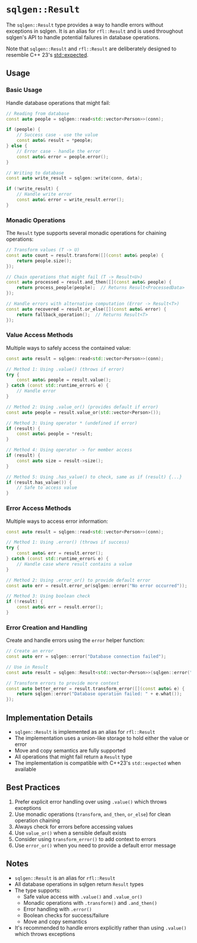 # `sqlgen::Result`

The `sqlgen::Result` type provides a way to handle errors without exceptions in sqlgen. It is an alias for `rfl::Result` and is used throughout sqlgen's API to handle potential failures in database operations.

Note that `sqlgen::Result` and `rfl::Result` are deliberately designed
to resemble C++ 23's [std::expected](https://en.cppreference.com/w/cpp/utility/expected).

## Usage

### Basic Usage

Handle database operations that might fail:

```cpp
// Reading from database
const auto people = sqlgen::read<std::vector<Person>>(conn);

if (people) {
    // Success case - use the value
    const auto& result = *people;
} else {
    // Error case - handle the error
    const auto& error = people.error();
}

// Writing to database
const auto write_result = sqlgen::write(conn, data);

if (!write_result) {
    // Handle write error
    const auto& error = write_result.error();
}
```

### Monadic Operations

The `Result` type supports several monadic operations for chaining operations:

```cpp
// Transform values (T -> U)
const auto count = result.transform([](const auto& people) {
    return people.size();
});

// Chain operations that might fail (T -> Result<U>)
const auto processed = result.and_then([](const auto& people) {
    return process_people(people);  // Returns Result<ProcessedData>
});

// Handle errors with alternative computation (Error -> Result<T>)
const auto recovered = result.or_else([](const auto& error) {
    return fallback_operation();  // Returns Result<T>
});
```

### Value Access Methods

Multiple ways to safely access the contained value:

```cpp
const auto result = sqlgen::read<std::vector<Person>>(conn);

// Method 1: Using .value() (throws if error)
try {
    const auto& people = result.value();
} catch (const std::runtime_error& e) {
    // Handle error
}

// Method 2: Using .value_or() (provides default if error)
const auto people = result.value_or(std::vector<Person>());

// Method 3: Using operator * (undefined if error)
if (result) {
    const auto& people = *result;
}

// Method 4: Using operator -> for member access
if (result) {
    const auto size = result->size();
}

// Method 5: Using .has_value() to check, same as if (result) {...}
if (result.has_value()) {
    // Safe to access value
}
```

### Error Access Methods

Multiple ways to access error information:

```cpp
const auto result = sqlgen::read<std::vector<Person>>(conn);

// Method 1: Using .error() (throws if success)
try {
    const auto& err = result.error();
} catch (const std::runtime_error& e) {
    // Handle case where result contains a value
}

// Method 2: Using .error_or() to provide default error
const auto err = result.error_or(sqlgen::error("No error occurred"));

// Method 3: Using boolean check
if (!result) {
    const auto& err = result.error();
}
```

### Error Creation and Handling

Create and handle errors using the `error` helper function:

```cpp
// Create an error
const auto err = sqlgen::error("Database connection failed");

// Use in Result
const auto result = sqlgen::Result<std::vector<Person>>(sqlgen::error("Failed to read data"));

// Transform errors to provide more context
const auto better_error = result.transform_error([](const auto& e) {
    return sqlgen::error("Database operation failed: " + e.what());
});
```

## Implementation Details

- `sqlgen::Result` is implemented as an alias for `rfl::Result`
- The implementation uses a union-like storage to hold either the value or error
- Move and copy semantics are fully supported
- All operations that might fail return a `Result` type
- The implementation is compatible with C++23's `std::expected` when available

## Best Practices

1. Prefer explicit error handling over using `.value()` which throws exceptions
2. Use monadic operations (`transform`, `and_then`, `or_else`) for clean operation chaining
3. Always check for errors before accessing values
4. Use `value_or()` when a sensible default exists
5. Consider using `transform_error()` to add context to errors
6. Use `error_or()` when you need to provide a default error message

## Notes

- `sqlgen::Result` is an alias for `rfl::Result`
- All database operations in sqlgen return `Result` types
- The type supports:
  - Safe value access with `.value()` and `.value_or()`
  - Monadic operations with `.transform()` and `.and_then()`
  - Error handling with `.error()`
  - Boolean checks for success/failure
  - Move and copy semantics
- It's recommended to handle errors explicitly rather than using `.value()` which throws exceptions
